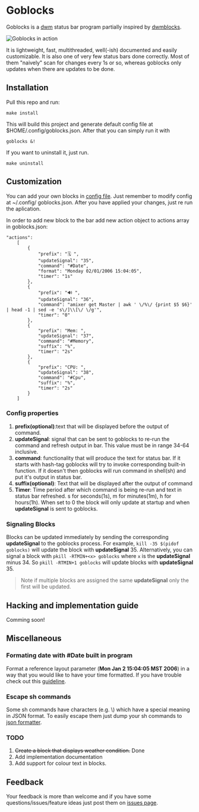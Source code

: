 # Goblocks
Goblocks is a [dwm](https://dwm.suckless.org/) status bar program partially inspired by [dwmblocks](https://github.com/torrinfail/dwmblocks).

![Goblocks in action](https://i.imgur.com/kH1G8tr.png)

It is lightweight, fast, multithreaded, well(-ish) documented and easily customizable. It is also one of very few status bars done correctly. Most of them "naively"
scan for changes every 1s or so, whereas goblocks only updates when there are updates to be done.
## Installation
Pull this repo and run:
```
make install
```
This will build this project and generate default config file at $HOME/.config/goblocks.json. After that you can simply run it with
```
goblocks &!
```

If you want to uninstall it, just run.
```
make uninstall
```


## Customization
You can add your own blocks in [config file](https://github.com/Stargarth/Goblocks/blob/master/goblocks.json). Just remember to modify config at ~/.config/
goblocks.json.
After you have applied your changes, just re run the aplication.

In order to add new block to the bar add new action object to actions array in goblocks.json:
```
"actions":
	[
		{
			"prefix": "🗓 ",
			"updateSignal": "35",
			"command": "#Date",
			"format": "Monday 02/01/2006 15:04:05",
			"timer": "1s"
		},
		{
			"prefix": "🔊 ",
			"updateSignal": "36",
			"command": "amixer get Master | awk ' \/%\/ {print $5 $6}' | head -1 | sed -e 's\/]\\[\/ \/g'",
			"timer": "0"
		},
		{
			"prefix": "Mem: ",
			"updateSignal": "37",
			"command": "#Memory",
			"suffix": "%",
			"timer": "2s"
		},
		{
			"prefix": "CPU: ",
			"updateSignal": "38",
			"command": "#Cpu",
			"suffix": "%",
			"timer": "2s"
		}
	]
```
### Config properties
1. **prefix(optional)**:text that will be displayed before the output of command.
2. **updateSignal**: signal that can be sent to goblocks to re-run the command and refresh output in bar. This value must be in range 34-64 inclusive.
3. **command**: functionality that will produce the text for status bar. If it starts with hash-tag goblocks will try to invoke corresponding built-in function.
If it doesn't then goblocks will run command in shell(sh) and put it's output in status bar.
4. **suffix(optional)**: Text that will be displayed after the output of command
5. **Timer**: Time period after which command is being re-run and text in status bar refreshed. s for seconds(1s), m for minutes(1m), h for hours(1h).
When set to 0 the block will only update at startup and when **updateSignal** is sent to goblocks.

### Signaling Blocks
Blocks can be updated immediately by sending the corresponding **updateSignal** to the goblocks process.
For example, `kill -35 $(pidof goblocks)` will update the block with **updateSignal** 35.
Alternatively, you can signal a block with `pkill -RTMIN+<x> goblocks` where `x` is the **updateSignal** minus 34.
So `pkill -RTMIN+1 goblocks` will update blocks with **updateSignal** 35.

> Note if multiple blocks are assigned the same **updateSignal** only the first will be updated.

## Hacking and implementation guide
Comming soon!

## Miscellaneous
### Formating date with #Date built in program
Format a reference layout parameter (**Mon Jan 2 15:04:05 MST 2006**) in a way that you would like to have your time formatted.
If you have trouble check out this [guideline](https://www.golangprograms.com/get-current-date-and-time-in-various-format-in-golang.html).
### Escape sh commands
Some sh commands have characters (e.g. \\) which have a special meaning in JSON format. To easily escape them just dump your sh commands to
[json formatter](https://www.freeformatter.com/json-escape.html).
### TODO
1. ~~Create a block that displays weather condition.~~ Done
2. Add implementation documentation
3. Add support for colour text in blocks.

## Feedback
Your feedback is more than welcome and if you have some questions/issues/feature ideas just post them on
[issues page](https://github.com/Stargarth/Goblocks/issues).
